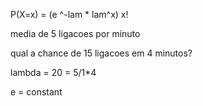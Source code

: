 P(X=x) = (e ^-lam * lam^x) x!


media de 5 ligacoes por minuto

qual a chance de 15 ligacoes em 4 minutos?

lambda = 20 = 5/1*4

e = constant